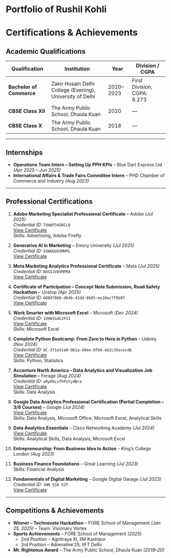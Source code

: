 # Portfolio of Rushil Kohli

# Certifications & Achievements

## Academic Qualifications

| Qualification                              | Institution                                             | Year       | Division / CGPA |
|--------------------------------------------|---------------------------------------------------------|------------|-----------------|
| **Bachelor of Commerce**                   | Zakir Husain Delhi College (Evening), University of Delhi | 2020–2023 | First Division, CGPA: 8.273 |
| **CBSE Class XII**                          | The Army Public School, Dhaula Kuan                     | 2020       | —               |
| **CBSE Class X**                            | The Army Public School, Dhaula Kuan                     | 2018       | —               |

---

## Internships
- **Operations Team Intern – Setting Up PPH KPIs** – Blue Dart Express Ltd *(Apr 2025 – Jun 2025)*  
- **International Affairs & Trade Fairs Committee Intern** – PHD Chamber of Commerce and Industry *(Aug 2023)*  

---

## Professional Certifications

1. **Adobe Marketing Specialist Professional Certificate** – Adobe *(Jul 2025)*  
   *Credential ID:* `TVH6P34SRCL6`  
   [View Certificate](https://www.coursera.org/account/accomplishments/specialization/TVH6P34SRCL6)  
   Skills: Advertising, Adobe Firefly  

2. **Generative AI in Marketing** – Emory University *(Jul 2025)*  
   *Credential ID:* `SGWQUUG5MHPL`  
   [View Certificate](https://www.coursera.org/account/accomplishments/records/SGWQUUG5MHPL)  

3. **Meta Marketing Analytics Professional Certificate** – Meta *(Jul 2025)*  
   *Credential ID:* `NXSIJV8VMPR8`  
   [View Certificate](https://www.coursera.org/account/accomplishments/specialization/NXSIJV8VMPR8)  

4. **Certificate of Participation – Concept Note Submission, Road Safety Hackathon** – Unstop *(Apr 2025)*  
   *Credential ID:* `60897866-d64b-42dd-8b85-ee10ac7f9b97`  
   [View Certificate](https://unstop.com/certificate-preview/60897866-d64b-42dd-8b85-ee10ac7f9b97)  

5. **Work Smarter with Microsoft Excel** – Microsoft *(Dec 2024)*  
   *Credential ID:* `1O9W1G4GJP11`  
   [View Certificate](https://coursera.org/verify/1O9W1G4GJP11)  
   Skills: Microsoft Excel  

6. **Complete Python Bootcamp: From Zero to Hero in Python** – Udemy *(Nov 2024)*  
   *Credential ID:* `UC-371e51e0-9b1a-49ee-9fb6-eb2c35ececdb`  
   [View Certificate](https://www.udemy.com/certificate/UC-371e51e0-9b1a-49ee-9fb6-eb2c35ececdb/)  
   Skills: Python, Statistics  

7. **Accenture North America – Data Analytics and Visualization Job Simulation** – Forage *(Aug 2024)*  
   *Credential ID:* `uRyH5LvfhPsty4Bra`  
   [View Certificate](https://www.theforage.com/)  
   Skills: Data Analysis  

8. **Google Data Analytics Professional Certification (Partial Completion – 3/8 Courses)** – Google *(Jul 2024)*  
   [View Certificate](https://coursera.org/share/f6bf2262d17a4ce55d434aea818fb7c7)  
   Skills: Data Analysis, Microsoft Office, Microsoft Excel, Analytical Skills  

9. **Data Analytics Essentials** – Cisco Networking Academy *(Jul 2024)*  
   [View Certificate](https://www.credly.com/badges/6856d3c5-c00a-42fa-b3ef-4ae80b912369/public_url)  
   Skills: Analytical Skills, Data Analysis, Microsoft Excel  

10. **Entrepreneurship: From Business Idea to Action** – King’s College London *(Aug 2023)*  

11. **Business Finance Foundations** – Great Learning *(Jul 2023)*  
    Skills: Financial Analysis  

12. **Fundamentals of Digital Marketing** – Google Digital Garage *(Jul 2023)*  
    *Credential ID:* `JNN 538 52T`  
    [View Certificate](https://skillshop.exceedlms.com/student/award/HSqS3cMtNda69gWQZFVqEw3W?id=181386904)  

---

## Competitions & Achievements
- **Winner – Technovate Hackathon** – FORE School of Management *(Jan 25, 2025)* – Team: Visionary Vortex  
- **Sports Achievements** – FORE School of Management *(2025)*  
  - 2nd Position – Agnitraya XI, IIM Kashipur  
  - 3rd Position – Adrenaline’25, IIFT Delhi  
- **Mr. Righteous Award** – The Army Public School, Dhaula Kuan *(2019–20)*  
